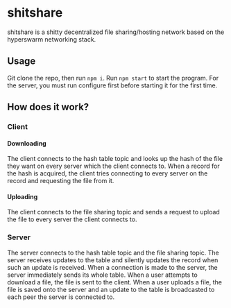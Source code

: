 # shitshare
shitshare is a shitty decentralized file sharing/hosting network based on the hyperswarm networking stack.

## Usage
Git clone the repo, then run `npm i`. Run `npm start` to start the program. For the server, you must run configure first before starting it for the first time.

## How does it work?
### Client
#### Downloading
The client connects to the hash table topic and looks up the hash of the file they want on every server which the client connects to. When a record for the hash is acquired, the client tries connecting to every server on the record and requesting the file from it.
#### Uploading
The client connects to the file sharing topic and sends a request to upload the file to every server the client connects to.
### Server
The server connects to the hash table topic and the file sharing topic. The server receives updates to the table and silently updates the record when such an update is received. When a connection is made to the server, the server immediately sends its whole table. When a user attempts to download a file, the file is sent to the client. When a user uploads a file, the file is saved onto the server and an update to the table is broadcasted to each peer the server is connected to.